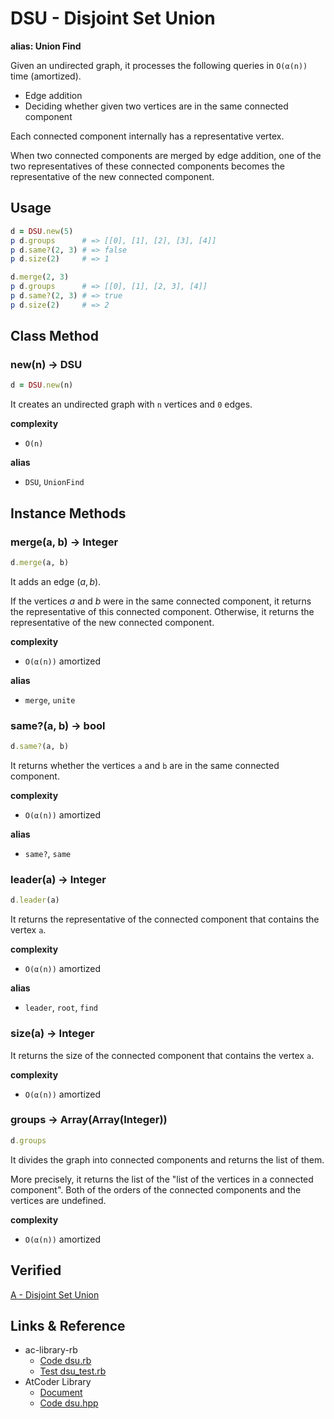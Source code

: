 # DSU - Disjoint Set Union

**alias: Union Find**

Given an undirected graph, it processes the following queries in `O(α(n))` time (amortized).

- Edge addition
- Deciding whether given two vertices are in the same connected component

Each connected component internally has a representative vertex.

When two connected components are merged by edge addition, one of the two representatives of these connected components becomes the representative of the new connected component.

## Usage

```rb
d = DSU.new(5)
p d.groups      # => [[0], [1], [2], [3], [4]]
p d.same?(2, 3) # => false
p d.size(2)     # => 1

d.merge(2, 3)
p d.groups      # => [[0], [1], [2, 3], [4]]
p d.same?(2, 3) # => true
p d.size(2)     # => 2
```

## Class Method

### new(n) -> DSU

```rb
d = DSU.new(n)
```

It creates an undirected graph with `n` vertices and `0` edges.

**complexity**

- `O(n)`

**alias**

- `DSU`, `UnionFind`

## Instance Methods

### merge(a, b) -> Integer

```rb
d.merge(a, b)
```

It adds an edge $(a, b)$.

If the vertices $a$ and $b$ were in the same connected component, it returns the representative of this connected component. Otherwise, it returns the representative of the new connected component.

**complexity**

- `O(α(n))`  amortized

**alias**

- `merge`, `unite`

### same?(a, b) -> bool

```rb
d.same?(a, b)
```

It returns whether the vertices `a` and `b` are in the same connected component.

**complexity**

- `O(α(n))`  amortized

**alias**

- `same?`, `same`

### leader(a) -> Integer

```rb
d.leader(a)
```

It returns the representative of the connected component that contains the vertex `a`.

**complexity**

- `O(α(n))`  amortized

**alias**

- `leader`, `root`, `find`

### size(a) -> Integer

It returns the size of the connected component that contains the vertex `a`.

**complexity**

- `O(α(n))`  amortized

### groups -> Array(Array(Integer))

```rb
d.groups
```

It divides the graph into connected components and returns the list of them.

More precisely, it returns the list of the "list of the vertices in a connected component". Both of the orders of the connected components and the vertices are undefined.


**complexity**

- `O(α(n))`  amortized

## Verified

[A - Disjoint Set Union](https://atcoder.jp/contests/practice2/tasks/practice2_a)

## Links & Reference

- ac-library-rb
  - [Code dsu.rb](https://github.com/universato/ac-library-rb/blob/main/lib/dsu.rb)
  - [Test dsu_test.rb](https://github.com/universato/ac-library-rb/blob/main/test/dsu_test.rb)
- AtCoder Library
  - [Document](https://github.com/atcoder/ac-library/blob/master/document_en/dsu.md)
  - [Code dsu.hpp](https://github.com/atcoder/ac-library/blob/master/atcoder/dsu.hpp)
